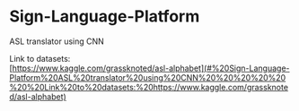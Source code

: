 # Sign-Language-Platform
ASL translator using CNN
 




Link to datasets:<br>
[https://www.kaggle.com/grassknoted/asl-alphabet](#%20Sign-Language-Platform%20ASL%20translator%20using%20CNN%20%20%20%20%20%20%20Link%20to%20datasets:%20https://www.kaggle.com/grassknoted/asl-alphabet)





